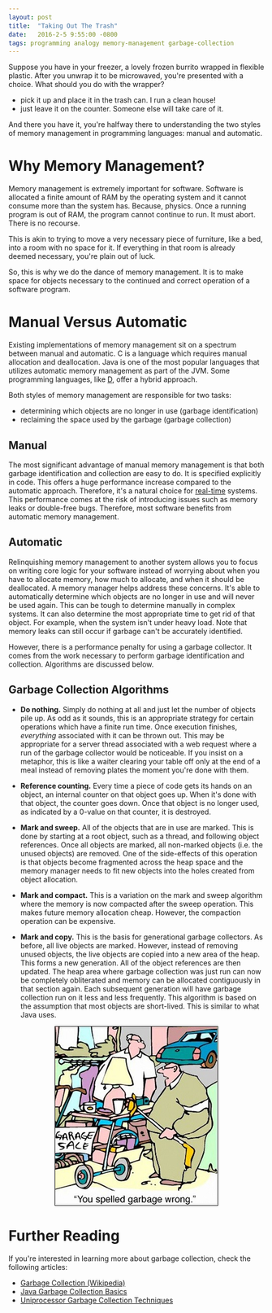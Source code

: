 ```yaml
---
layout: post
title:  "Taking Out The Trash"
date:   2016-2-5 9:55:00 -0800
tags: programming analogy memory-management garbage-collection 
---
```

Suppose you have in your freezer, a lovely frozen burrito wrapped in flexible plastic. After you unwrap it to be microwaved,
you're presented with a choice. What should you do with the wrapper?

- pick it up and place it in the trash can. I run a clean house!
- just leave it on the counter. Someone else will take care of it.

And there you have it, you're halfway there to understanding the two styles of memory management in programming languages:
manual and automatic.

# Why Memory Management?
Memory management is extremely important for software. Software is allocated a finite amount of RAM by the operating
system and it cannot consume more than the system has. Because, physics. Once a running program is out of RAM, the program 
cannot continue to run. It must abort. There is no recourse.

This is akin to trying to move a very necessary piece of furniture, like a bed, into a room with no space for it. If
 everything in that room is already deemed necessary, you're plain out of luck.

So, this is why we do the dance of memory management. It is to make space for objects necessary to the continued and
correct operation of a software program.

# Manual Versus Automatic
Existing implementations of memory management sit on a spectrum between manual and automatic. C is a language which requires
manual allocation and deallocation. Java is one of the most popular languages that utilizes automatic memory management as part
of the JVM. Some programming languages, like [D](https://dlang.org/spec/garbage.html), offer a hybrid approach.

Both styles of memory management are responsible for two tasks:

- determining which objects are no longer in use (garbage identification)
- reclaiming the space used by the garbage (garbage collection)

## Manual
The most significant advantage of manual memory management is that both garbage identification and collection are easy
to do. It is specified explicitly in code. This offers a huge performance increase compared to the automatic approach. 
Therefore, it's a natural choice for [real-time](https://en.wikipedia.org/wiki/Real-time_computing) systems. This 
performance comes at the risk of introducing issues such as memory leaks or double-free bugs. Therefore,
most software benefits from automatic memory management.

## Automatic
Relinquishing memory management to another system allows you to focus on writing core logic for your software instead
of worrying about when you have to allocate memory, how much to allocate, and when it should be deallocated. A memory
manager helps address these concerns. It's able to automatically determine which objects are no longer in use and
will never be used again. This can be tough to determine manually in complex systems. It can also determine the most appropriate time to get 
rid of that object. For example, when the system isn't under heavy load. Note that memory leaks can still occur if garbage 
can't be accurately identified.

However, there is a performance penalty for using a garbage collector. It comes from the work necessary to perform garbage
identification and collection. Algorithms are discussed below.

## Garbage Collection Algorithms
- **Do nothing.** Simply do nothing at all and just let the number of objects pile up. As odd as it sounds, this is an
appropriate strategy for certain operations which have a finite run time. Once execution finishes, *everything* associated
with it can be thrown out. This may be appropriate for a server thread associated with a web request where a run of the
garbage collector would be noticeable. If you insist on a metaphor, this is like a waiter clearing your table off only at
 the end of a meal instead of removing plates the moment you're done with them.

- **Reference counting.** Every time a piece of code gets its hands on an object, an internal counter on that object goes up.
When it's done with that object, the counter goes down. Once that object is no longer used, as indicated by a 0-value on that
counter, it is destroyed.

- **Mark and sweep.** All of the objects that are in use are marked. This is done by starting at a root object, such as
a thread, and following object references. Once all objects are marked, all non-marked objects (i.e. the unused objects)
are removed. One of the side-effects of this operation is that objects become fragmented across the heap space and the memory
manager needs to fit new objects into the holes created from object allocation.

- **Mark and compact.** This is a variation on the mark and sweep algorithm where the memory is now compacted after the
 sweep operation. This makes future memory allocation cheap. However, the compaction operation can be expensive.
 
- **Mark and copy.** This is the basis for generational garbage collectors. As before, all live objects are marked. However,
instead of removing unused objects, the live objects are copied into a new area of the heap. This forms a new generation.
All of the object references are then updated. The heap area where garbage collection was just run can now be completely
obliterated and memory can be allocated contiguously in that section again. Each subsequent generation will have garbage
collection run on it less and less frequently. This algorithm is based on the assumption that most objects are short-lived.
This is similar to what Java uses.

<center>
    <img src="/assets/2016-02-06-taking-out-the-trash/garage-sale.jpg" style="border: 1px solid black"/>
</center>

# Further Reading
If you're interested in learning more about garbage collection, check the following articles:

- [Garbage Collection (Wikipedia)](https://en.wikipedia.org/wiki/Garbage_collection_(computer_science))
- [Java Garbage Collection Basics](http://www.oracle.com/webfolder/technetwork/tutorials/obe/java/gc01/index.html)
- [Uniprocessor Garbage Collection Techniques](http://www.maths.lse.ac.uk/Courses/MA407/gcsurvey.pdf)
